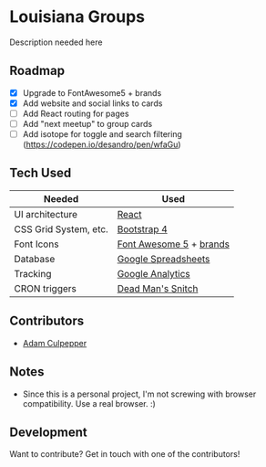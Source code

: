 # Louisiana Groups
Description needed here

## Roadmap
- [x] Upgrade to FontAwesome5 + brands
- [x] Add website and social links to cards
- [ ] Add React routing for pages
- [ ] Add "next meetup" to group cards
- [ ] Add isotope for toggle and search filtering (https://codepen.io/desandro/pen/wfaGu)

## Tech Used
| Needed | Used |
| ------ | ------ |
| UI architecture | [React](https://github.com/facebook/react)
| CSS Grid System, etc. | [Bootstrap 4](http://getbootstrap.com)
| Font Icons | [Font Awesome 5](https://fontawesome.com) + [brands](https://fontawesome.com/icons?d=brands)
| Database | [Google Spreadsheets](https://google.com/sheets)
| Tracking | [Google Analytics](https://google.com/analytics)
| CRON triggers | [Dead Man's Snitch](https://deadmanssnitch.com/r/b2746d2af7)


## Contributors
- [Adam Culpepper](https://github.com/adamculpepper)


## Notes
- Since this is a personal project, I'm not screwing with browser compatibility. Use a real browser. :)


## Development
Want to contribute? Get in touch with one of the contributors!
